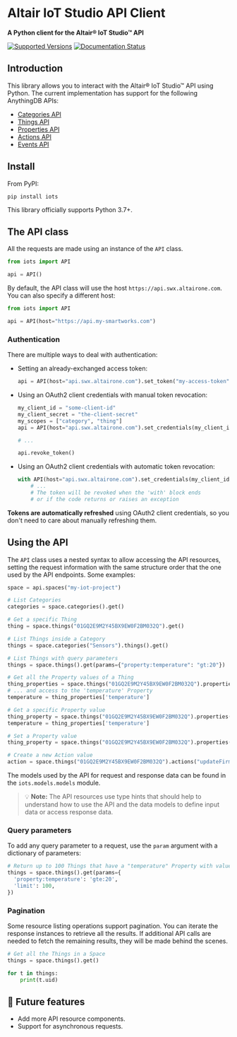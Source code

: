 # Altair IoT Studio API Client <!-- NODOC -->

**A Python client for the Altair® IoT Studio™ API** <!-- NODOC -->

[![Supported Versions](https://img.shields.io/pypi/pyversions/iots.svg)](https://pypi.org/project/iots)
[![Documentation Status](https://readthedocs.org/projects/iots/badge/?version=latest)](https://iots.readthedocs.io/en/latest/) <!-- NODOC -->

## Introduction

This library allows you to interact with the Altair® IoT Studio™ API using
Python. The current implementation has support for the following AnythingDB
APIs:
- [Categories API](https://openapi.swx.altairone.com/cloud/anything-db#/Categories)
- [Things API](https://openapi.swx.altairone.com/cloud/anything-db#/Things)
- [Properties API](https://openapi.swx.altairone.com/cloud/anything-db#/Properties)
- [Actions API](https://openapi.swx.altairone.com/cloud/anything-db#/Actions)
- [Events API](https://openapi.swx.altairone.com/cloud/anything-db#/Events)

## Install

From PyPI:

```shell
pip install iots
```

This library officially supports Python 3.7+.

## The API class

All the requests are made using an instance of the `API` class.
```python
from iots import API

api = API()
  ```

By default, the API class will use the host `https://api.swx.altairone.com`.
You can also specify a different host:
```python
from iots import API

api = API(host="https://api.my-smartworks.com")
```

### Authentication

There are multiple ways to deal with authentication:

- Setting an already-exchanged access token:
  
  ```python
  api = API(host="api.swx.altairone.com").set_token("my-access-token")
  ```

- Using an OAuth2 client credentials with manual token revocation:
  
  ```python
  my_client_id = "some-client-id"
  my_client_secret = "the-client-secret"
  my_scopes = ["category", "thing"]
  api = API(host="api.swx.altairone.com").set_credentials(my_client_id, my_client_secret, my_scopes)
  
  # ...
  
  api.revoke_token()
  ```

- Using an OAuth2 client credentials with automatic token revocation:
  
  ```python
  with API(host="api.swx.altairone.com").set_credentials(my_client_id, my_client_secret, my_scopes) as api:
      # ...
      # The token will be revoked when the 'with' block ends
      # or if the code returns or raises an exception
  ```

**Tokens are automatically refreshed** using OAuth2 client credentials, so you
don't need to care about manually refreshing them.

## Using the API

The `API` class uses a nested syntax to allow accessing the API resources,
setting the request information with the same structure order that the one used
by the API endpoints. Some examples:

```python
space = api.spaces("my-iot-project")

# List Categories
categories = space.categories().get()

# Get a specific Thing
thing = space.things("01GQ2E9M2Y45BX9EW0F2BM032Q").get()

# List Things inside a Category
things = space.categories("Sensors").things().get()

# List Things with query parameters
things = space.things().get(params={"property:temperature": "gt:20"})

# Get all the Property values of a Thing
thing_properties = space.things("01GQ2E9M2Y45BX9EW0F2BM032Q").properties().get()
# ... and access to the 'temperature' Property
temperature = thing_properties['temperature']

# Get a specific Property value
thing_property = space.things("01GQ2E9M2Y45BX9EW0F2BM032Q").properties("temperature").get()
temperature = thing_properties['temperature']

# Set a Property value
thing_property = space.things("01GQ2E9M2Y45BX9EW0F2BM032Q").properties("temperature").update(17.3)

# Create a new Action value
action = space.things("01GQ2E9M2Y45BX9EW0F2BM032Q").actions("updateFirmware").create({"updateFirmware": {"input": "v2.0.0"}})
```

The models used by the API for request and response data can be found in the
`iots.models.models` module.

> 💡 **Note:** The API resources use type hints that should help to understand
> how to use the API and the data models to define input data or access
> response data.

### Query parameters

To add any query parameter to a request, use the `param` argument with a
dictionary of parameters:

```python
# Return up to 100 Things that have a "temperature" Property with value >= 20
things = space.things().get(params={
  'property:temperature': 'gte:20',
  'limit': 100,
})
```

### Pagination

Some resource listing operations support pagination. You can iterate the
response instances to retrieve all the results. If additional API calls are
needed to fetch the remaining results, they will be made behind the scenes.

```python
# Get all the Things in a Space
things = space.things().get()

for t in things:
    print(t.uid)
```

## 🔮 Future features
- Add more API resource components.
- Support for asynchronous requests.
